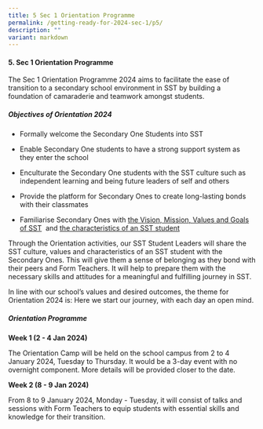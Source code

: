 ```yaml
---
title: 5 Sec 1 Orientation Programme
permalink: /getting-ready-for-2024-sec-1/p5/
description: ""
variant: markdown
---
```

#### 5. Sec 1 Orientation Programme

The Sec 1 Orientation Programme 2024 aims to facilitate the ease of transition to a secondary school environment in SST by building a foundation of camaraderie and teamwork amongst students. 

##### Objectives of Orientation 2024

 *   Formally welcome the Secondary One Students into SST
    
*   Enable Secondary One students to have a strong support system as they enter the school
    
*   Enculturate the Secondary One students with the SST culture such as independent learning and being future leaders of self and others
    
*   Provide the platform for Secondary Ones to create long-lasting bonds with their classmates
    
*   Familiarise Secondary Ones with [the Vision, Mission, Values and Goals of SST](https://www.sst.edu.sg/about-sst/SST-Identity/vmvg/) 
    and [the characteristics of an SST student](https://www.sst.edu.sg/about-sst/student-code-of-conduct/)
		
Through the Orientation activities, our SST Student Leaders will share the SST culture, values and characteristics of an SST student with the Secondary Ones. This will give them a sense of belonging as they bond with their peers and Form Teachers. It will help to prepare them with the necessary skills and attitudes for a meaningful and fulfilling journey in SST.

In line with our school’s values and desired outcomes, the theme for Orientation 2024 is: Here we start our journey, with each day an open mind.

##### Orientation Programme 

**Week 1 (2 - 4 Jan 2024)**

The Orientation Camp will be held on the school campus from 2 to 4 January 2024, Tuesday to Thursday. It would be a 3-day event with no overnight component. More details will be provided closer to the date. 

**Week 2 (8 - 9 Jan 2024)**

 From 8 to 9 January 2024, Monday - Tuesday, it will consist of talks and sessions with Form Teachers to equip students with essential skills and knowledge for their transition.